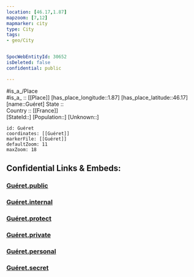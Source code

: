 ```yaml
---
location: [46.17,1.87] 
mapzoom: [7,12] 
mapmarker: city 
type: City
tags:
- geo/City


SpocWebEntityId: 30652
isDeleted: false
confidential: public

---
```

#is_a_/Place  
#is_a_ :: [[Place]] 
[has_place_longitude::1.87] 
[has_place_latitude::46.17] 
[name::Guéret] 
State ::  
Country :: [[France]]  
[StateId::] 
[Population::] 
[Unknown::] 


```leaflet
id: Guéret
coordinates: [[Guéret]] 
markerFile: [[Guéret]] 
defaultZoom: 11 
maxZoom: 18
```


## Confidential Links & Embeds: 

### [Guéret.public](/_public/\Earth\Continent\Europe\Europe~West\France\regions~France\Nouvelle-Aquitaine\departments~Aquitaine\Creuse\communes~Creuse\Guéret\cities~GuéretGuéret.public.md) 

### [Guéret.internal](/_internal/\Earth\Continent\Europe\Europe~West\France\regions~France\Nouvelle-Aquitaine\departments~Aquitaine\Creuse\communes~Creuse\Guéret\cities~GuéretGuéret.internal.md) 

### [Guéret.protect](/_protect/\Earth\Continent\Europe\Europe~West\France\regions~France\Nouvelle-Aquitaine\departments~Aquitaine\Creuse\communes~Creuse\Guéret\cities~GuéretGuéret.protect.md) 

### [Guéret.private](/_private/\Earth\Continent\Europe\Europe~West\France\regions~France\Nouvelle-Aquitaine\departments~Aquitaine\Creuse\communes~Creuse\Guéret\cities~GuéretGuéret.private.md) 

### [Guéret.personal](/_personal/\Earth\Continent\Europe\Europe~West\France\regions~France\Nouvelle-Aquitaine\departments~Aquitaine\Creuse\communes~Creuse\Guéret\cities~GuéretGuéret.personal.md) 

### [Guéret.secret](/_secret/\Earth\Continent\Europe\Europe~West\France\regions~France\Nouvelle-Aquitaine\departments~Aquitaine\Creuse\communes~Creuse\Guéret\cities~GuéretGuéret.secret.md)

